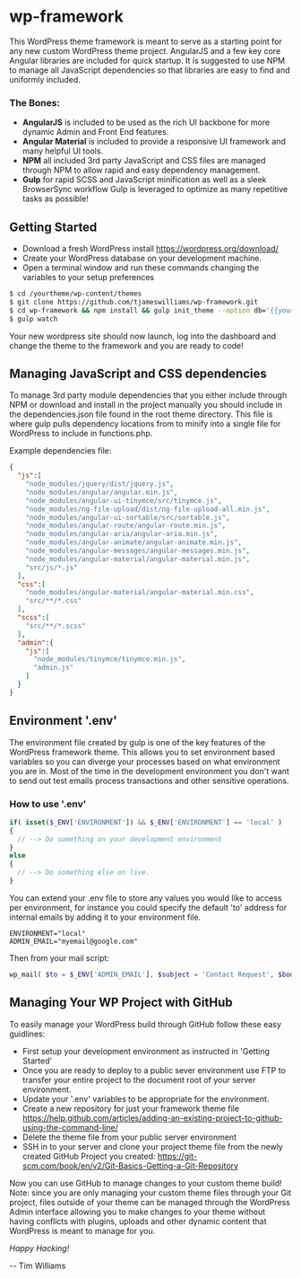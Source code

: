 # wp-framework

This WordPress theme framework is meant to serve as a starting point for any new custom WordPress theme project. 
AngularJS and a few key core Angular libraries are included for quick startup. It is suggested to use NPM to manage
all JavaScript dependencies so that libraries are easy to find and uniformly included.

### The Bones:
* **AngularJS** is included to be used as the rich UI backbone for more dynamic Admin and Front End features.
* **Angular Material** is included to provide a responsive UI framework and many helpful UI tools.
* **NPM** all included 3rd party JavaScript and CSS files are managed through NPM to allow rapid and easy dependency management.
* **Gulp** for rapid SCSS and JavaScript minification as well as a sleek BrowserSync workflow Gulp is leveraged to optimize as many repetitive tasks as possible!

## Getting Started

* Download a fresh WordPress install https://wordpress.org/download/
* Create your WordPress database on your development machine.
* Open a terminal window and run these commands changing the variables to your setup preferences 
```Bash
$ cd /yourtheme/wp-content/themes
$ git clone https://github.com/tjameswilliams/wp-framework.git
$ cd wp-framework && npm install && gulp init_theme --option db='{{your database name}}' --option user='{{your database user}}' --option pass='{{your database password}}' --option host='{{your database host}}' --option apache_hostname='{{your virtual host name}}'
$ gulp watch
```
Your new wordpress site should now launch, log into the dashboard and change the theme to the framework and you are ready to code!

## Managing  JavaScript and CSS dependencies
To manage 3rd party module dependencies that you either include through NPM or download and install in the project manually
you should include in the dependencies.json file found in the root theme directory. This file is where gulp pulls dependency
locations from to minify into a single file for WordPress to include in functions.php.

Example dependencies file:
```JSON
{
  "js":[
    "node_modules/jquery/dist/jquery.js",
    "node_modules/angular/angular.min.js",
    "node_modules/angular-ui-tinymce/src/tinymce.js",
    "node_modules/ng-file-upload/dist/ng-file-upload-all.min.js",
    "node_modules/angular-ui-sortable/src/sortable.js",
    "node_modules/angular-route/angular-route.min.js",
    "node_modules/angular-aria/angular-aria.min.js",
    "node_modules/angular-animate/angular-animate.min.js",
    "node_modules/angular-messages/angular-messages.min.js",
    "node_modules/angular-material/angular-material.min.js",
    "src/js/*.js"
  ],
  "css":[
    "node_modules/angular-material/angular-material.min.css",
    "src/**/*.css"
  ],
  "scss":[
    "src/**/*.scss"
  ],
  "admin":{
    "js":[
      "node_modules/tinymce/tinymce.min.js",
      "admin.js"
    ]
  }
}
```

## Environment '.env'

The environment file created by gulp is one of the key features of the WordPress framework
theme. This allows you to set environment based variables so you can diverge your processes based on what environment
you are in. Most of the time in the development environment you don't want to send out test emails process transactions
and other sensitive operations.

### How to use '.env'
```PHP
if( isset($_ENV['ENVIRONMENT']) && $_ENV['ENVIRONMENT'] == 'local' )
{
  // --> Do something on your development environment
}
else
{
  // --> Do something else on live.
}
```

You can extend your .env file to store any values you would like to access per environment, for instance you could
specify the default 'to' address for internal emails by adding it to your environment file.

```
ENVIRONMENT="local"
ADMIN_EMAIL="myemail@google.com"
```

Then from your mail script:

```PHP
wp_mail( $to = $_ENV['ADMIN_EMAIL'], $subject = 'Contact Request', $body = 'New contact form submitted:  ...' );
```

## Managing Your WP Project with GitHub

To easily manage your WordPress build through GitHub follow these easy guidlines:

* First setup your development environment as instructed in 'Getting Started'
* Once you are ready to deploy to a public sever environment use FTP to transfer your entire project to the document root of your server environment.
* Update your '.env' variables to be appropriate for the environment.
* Create a new repository for just your framework theme file https://help.github.com/articles/adding-an-existing-project-to-github-using-the-command-line/
* Delete the theme file from your public server environment
* SSH in to your server and clone your project theme file from the newly created GitHub Project you created: https://git-scm.com/book/en/v2/Git-Basics-Getting-a-Git-Repository

Now you can use GitHub to manage changes to your custom theme build! Note: since you are only managing your custom theme files
through your Git project, files outside of your theme can be managed through the WordPress Admin interface allowing
you to make changes to your theme without having conflicts with plugins, uploads and other dynamic content that WordPress
is meant to manage for you.

*Happy Hacking!*

-- Tim Williams
